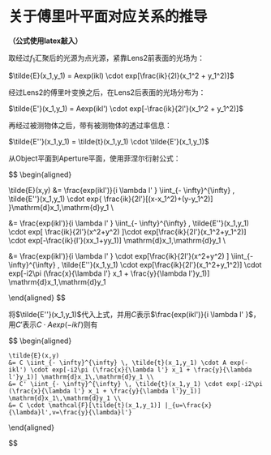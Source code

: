 
# 关于傅里叶平面对应关系的推导
**（公式使用latex敲入）**

取经过$f_1$汇聚后的光源为点光源，紧靠Lens2前表面的光场为：

$\tilde{E}(x_1,y_1) = Aexp(ikl) \cdot exp[\frac{ik}{2l}(x_1^2 + y_1^2)]$

经过Lens2的傅里叶变换之后，在Lens2后表面的光场分布为：

$\tilde{E'}(x_1,y_1) = Aexp(ikl') \cdot exp[-\frac{ik}{2l'}(x_1^2 + y_1^2)]$

再经过被测物体之后，带有被测物体的透过率信息：

$\tilde{E''}(x_1,y_1) = \tilde{t}(x_1,y_1) \cdot \tilde{E'}(x_1,y_1)$

从Object平面到Aperture平面，使用菲涅尔衍射公式：
 
$$
\begin{aligned}

\tilde{E}(x,y) 
&= \frac{exp(ikl')}{i \lambda l' }  \iint_{- \infty}^{\infty} \, \tilde{E''}(x_1,y_1) \cdot exp\{ \frac{ik}{2l'}[(x-x_1^2)+(y-y_1^2)] \}\mathrm{d}x_1\,\mathrm{d}y_1 \\ 

&= \frac{exp(ikl')}{i \lambda l' } \iint_{- \infty}^{\infty} \, \tilde{E''}(x_1,y_1) \cdot exp[ \frac{ik}{2l'}(x^2+y^2) ]\cdot exp[\frac{ik}{2l'}(x_1^2+y_1^2)] \cdot exp[-\frac{ik}{l'}(xx_1+yy_1)] \mathrm{d}x_1\,\mathrm{d}y_1 \\

&= \frac{exp(ikl')}{i \lambda l' } \cdot exp[\frac{ik}{2l'}(x^2+y^2) ] \iint_{- \infty}^{\infty} \, \tilde{E''}(x_1,y_1) \cdot exp[\frac{ik}{2l'}(x_1^2+y_1^2)] \cdot exp[-i2\pi (\frac{x}{\lambda l'} x_1 + \frac{y}{\lambda l'}y_1)] \mathrm{d}x_1\,\mathrm{d}y_1
    
\end{aligned}
$$

将$\tilde{E''}(x_1,y_1)$代入上式，并用$C$表示$\frac{exp(ikl')}{i \lambda l' }$，用$C'$表示$C\cdot A exp(-ikl')$则有

$$
\begin{aligned}

    \tilde{E}(x,y) 
    &= C \iint_{- \infty}^{\infty} \, \tilde{t}(x_1,y_1) \cdot A exp(-ikl') \cdot exp[-i2\pi (\frac{x}{\lambda l'} x_1 + \frac{y}{\lambda l'}y_1)] \mathrm{d}x_1\,\mathrm{d}y_1 \\
    &= C' \iint_{- \infty}^{\infty} \, \tilde{t}(x_1,y_1) \cdot exp[-i2\pi (\frac{x}{\lambda l'} x_1 + \frac{y}{\lambda l'}y_1)] \mathrm{d}x_1\,\mathrm{d}y_1 \\
    &= C \cdot \mathcal{F}[\tilde{t}(x_1,y_1)] |_{u=\frac{x}{\lambda}l',v=\frac{y}{\lambda}l'}

\end{aligned}


$$
